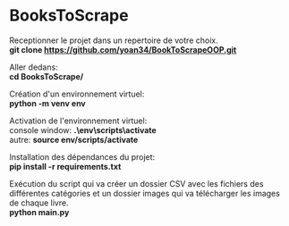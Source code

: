 # BooksToScrape

Receptionner le projet dans un repertoire de votre choix.</br>
<b>git clone https://github.com/yoan34/BookToScrapeOOP.git</b>

Aller dedans:</br>
<b>cd BooksToScrape/</b>

Création d'un environnement virtuel:</br>
	<b>python -m venv env</b>

Activation de l'environnement virtuel:</br>
	console window: <b>.\env\scripts\activate</b></br>
	autre: <b>source env/scripts/activate</b>

Installation des dépendances du projet:</br>
	<b>pip install -r requirements.txt</b>

Exécution du script qui va créer un dossier CSV avec les fichiers des différentes catégories et
un dossier images qui va télécharger les images de chaque livre.</br>
	<b>python main.py</b>
